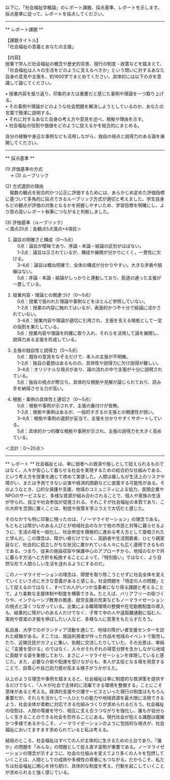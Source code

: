 以下に、「社会福祉学概論」のレポート課題、採点基準、レポートを示します。採点基準に従って、レポートを採点してください。

---------------------------------------
** レポート課題 **

【課題タイトル】  
「社会福祉の意義とあなたの主張」

【内容】  
授業で学んだ社会福祉の概念や歴史的背景、現行の制度・政策などを踏まえて、「社会福祉は人々の生活をどのように支えるべきか」という問いに対するあなた自身の意見や主張を、約1600字でまとめてください。具体的には以下の点を意識して論じてください。

• 授業内容を振り返り、印象的または重要だと感じた事例や理論を一つ取り上げる。  
• その事例や理論がどのような社会問題を解決しようとしているのか、あなたの言葉で簡潔に説明する。  
• それに対するあなた自身の考え方や意見を述べ、根拠や理由を示す。  
• 社会福祉の役割や価値をどのように捉えるかを総合的にまとめる。  

自分の経験や身近な事例なども活用しながら、独自の視点と説得力のある論を展開してください。

---------------------------------------
** 採点基準 **

(1) 評価基準の方式  
　→ (3) ルーブリック

(2) 方式選択の理由  
　複数の観点を総合的かつ公正に評価するためには、あらかじめ定めた評価指標に基づいて多角的に採点できるルーブリック方式が適切と考えました。学生自身もどの観点が評価の対象となるかを把握しやすいため、学習目標を明確にし、より質の高いレポート執筆につながると判断しました。

(3) 評価基準（ルーブリック）  
＜満点20点：各観点5点満点×4項目＞  

1. 論旨の明確さと構成（0～5点）  
　0点：論旨が曖昧であり、序論・本論・結論の区別がほぼない。  
　1–2点：論旨は示されているが、構成や展開が分かりにくく、一貫性に欠ける。  
　3–4点：論旨は概ね明確で、全体の構成が分かりやすい。大きな矛盾や脱線はない。  
　5点：序論・本論・結論がしっかりと連動しており、筋道の通った主張が一貫している。  

2. 授業内容・理論との関連づけ（0～5点）  
　0点：授業で扱われた理論や事例などをほとんど参照していない。  
　1–2点：授業の内容に触れてはいるが、表面的かつ不十分で結論に活かされていない。  
　3–4点：授業内容や理論が適切に引用され、主張を支える根拠として一定の役割を果たしている。  
　5点：授業内容や理論を的確に取り入れ、それらを活用して論を展開し、説得力ある主張を形成している。  

3. 主張の独自性と説得力（0～5点）  
　0点：既存の意見をなぞるだけで、本人の主張が不明確。  
　1–2点：独自の着想はあるものの、具体性や説得力に欠け説得が難しい。  
　3–4点：オリジナルな視点があり、論の流れの中で主張が十分に説明されている。  
　5点：独自の視点が際立ち、具体的な根拠や見解が論じられており、読み手を納得させる力が高い。  

4. 根拠・事例の具体性と適切さ（0～5点）  
　0点：根拠や事例が示されず、主張の裏付けが皆無。  
　1–2点：根拠や事例はあるが、一般的すぎるか主張との関連性が弱い。  
　3–4点：根拠や事例の選択が妥当で、主張を分かりやすくサポートしている。  
　5点：具体的かつ的確な根拠や事例が示され、主張の説得力を大きく高めている。  

＜合計：0～20点＞  

---------------------------------------
** レポート **
社会福祉とは、単に弱者への救済や施しとして捉えられるものではなく、人々が安心して暮らせる社会を実現するための総合的な仕組みである、という考え方を授業を通じて改めて実感した。人間は誰しもが生活上のリスクや障がい、または予測できない災害や経済的困窮などに直面する可能性がある。そのようなとき、公的な保護や支援、地域のコミュニティによる協力、民間企業やNPOのサービスなど、多様な資源が組み合わされることで、個人や家族の生活が守られ、自立や社会参加が促進される。それこそが社会福祉の本質であり、この大枠を念頭に置くことは、制度や政策を学ぶうえで大切だと感じた。

そのなかでも特に印象に残ったのは、「ノーマライゼーション」の理念である。もともとは障がいのある人びとが地域社会のなかで他の市民と対等に暮らせるように、生活の場を一般化し、社会参加を積極的に進める考え方として提唱されたと学んだ。この理念は、障がい者だけでなく、高齢者や生活困窮者、ひとり親家庭など、社会的に孤立しがちな状況に置かれている人々にも広く適用できるものである。つまり、従来の施設収容や保護中心のアプローチから、地域のなかで共に暮らす方法へと方針を転換することによって、「特別扱い」ではなく、より自然な形で人間らしい生活を送れるようにするのだ。

このノーマライゼーションの理念は、障壁を取り除こうとせずに社会全体を変えていくという点に大きな意義があると感じる。社会問題を「特定の人の問題」として捉えるのではなく、すべての人がいつか当事者になり得る課題と考えることで、より柔軟な支援体制や制度を構築できる。たとえば、バリアフリーの街づくりや、インクルーシブ教育の推進、就労支援の充実などもノーマライゼーションの視点と深くつながっている。企業による職場環境の整備や在宅勤務制度の導入も、結果的に障がいのある人だけでなく、子育て中の人や遠距離通勤に悩む人、美術や音楽の才能を伸ばしたい人など、多様な人に恩恵をもたらすだろう。

私自身、大学でのボランティア活動を通じて、地域の障がい者支援センターを訪れた経験がある。そこでは、施設利用者が作った作品を地域のイベントで販売したり、近隣住民がカフェに集い、気軽に交流したりしていた。その光景は、単純に「支援を受ける」のではなく、人々がそれぞれの得意分野を生かしながら地域に貢献する姿を象徴しており、まさにノーマライゼーションを体現していると感じた。また、必要な介助や配慮を受けながらも、本人が主役となる場を用意することで、自尊心や自己効力感が高まる様子がうかがえた。

以上のような理念や事例を踏まえると、社会福祉は単に制度的な救済策を提供するだけでなく、「人々が社会で主体的に活躍できる環境を整備する」ことにこそ意味があると考える。経済的支援や介護サービスといった現行の制度はもちろん重要だが、それらを活かして一人ひとりの能力や地域資源を最大限に活用できるよう、社会全体が柔軟に対応できる仕組みづくりが求められるだろう。社会福祉の役割は、人間の尊厳を守り、相互に支え合うつながりを強化し、誰もが自分らしく生きることのできる社会を形作ることにある。現代社会が抱える課題は複雑かつ多様であるからこそ、ノーマライゼーションのように包括的な視点が、社会福祉においてますます求められていると私は考える。

結局のところ、社会福祉はすべての人が主体的に生きるための土台であり、「誰か」の問題を「みんな」の問題として捉え直す姿勢が重要である。ノーマライゼーションの理念が示すように、社会の仕組みを変えてより多くの人々を包摂していくことは、人間としての成熟や多様性の尊重にもつながる。だからこそ、私たちは社会福祉に関心を持ち続け、具体的な制度を考え、行動を起こしていくことが求められると強く感じている。

